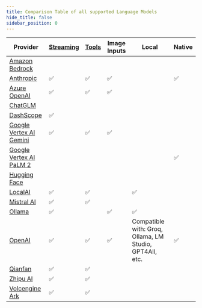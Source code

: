 ```yaml
---
title: Comparison Table of all supported Language Models
hide_title: false
sidebar_position: 0
---
```


| Provider                                                               | [Streaming](/tutorials/response-streaming) | [Tools](/tutorials/tools) | Image Inputs | Local                                                   | Native |
|------------------------------------------------------------------------|--------------------------------------------|---------------------------|--------------|---------------------------------------------------------|--------|
| [Amazon Bedrock](/integrations/language-models/amazon-bedrock)         |                                            |                           |              |                                                         |        |
| [Anthropic](/integrations/language-models/anthropic)                   | ✅                                          | ✅                         | ✅            |                                                         | ✅      |
| [Azure OpenAI](/integrations/language-models/azure-open-ai)            | ✅                                          | ✅                         | ✅            |                                                         |        |
| [ChatGLM](/integrations/language-models/chatglm)                       |                                            |                           |              |                                                         |        |
| [DashScope](/integrations/language-models/dashscope)                   | ✅                                          |                           |              |                                                         |        |
| [Google Vertex AI Gemini](/integrations/language-models/google-gemini) | ✅                                          | ✅                         | ✅            |                                                         |        |
| [Google Vertex AI PaLM 2](/integrations/language-models/google-palm)   |                                            |                           |              |                                                         | ✅      |
| [Hugging Face](/integrations/language-models/hugging-face)             |                                            |                           |              |                                                         |        |
| [LocalAI](/integrations/language-models/local-ai)                      | ✅                                          | ✅                         |              | ✅                                                       |        |
| [Mistral AI](/integrations/language-models/mistral-ai)                 | ✅                                          | ✅                         |              |                                                         |        |
| [Ollama](/integrations/language-models/ollama)                         | ✅                                          |                           | ✅            | ✅                                                       |        |
| [OpenAI](/integrations/language-models/open-ai)                        | ✅                                          | ✅                         | ✅            | Compatible with: Groq, Ollama, LM Studio, GPT4All, etc. | ✅      |
| [Qianfan](/integrations/language-models/qianfan)                       | ✅                                          | ✅                         |              |                                                         |        |
| [Zhipu AI](/integrations/language-models/zhipu-ai)                     | ✅                                          | ✅                         |              |                                                         |        |
| [Volcengine Ark](/integrations/language-models/zhipu-ai)               | ✅                                          | ✅                         |              |                                                         |        |
